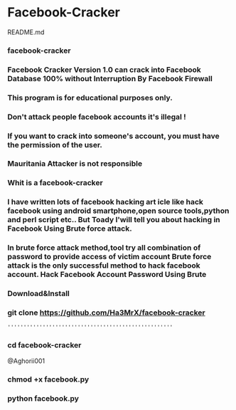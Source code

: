 # Facebook-Cracker
README.md
### facebook-cracker
### Facebook Cracker Version 1.0 can crack into Facebook Database 100% without Interruption By Facebook Firewall 
### This program is for educational purposes only.
### Don't attack people facebook accounts it's illegal ! 
### If you want to crack into someone's account, you must have the permission of the user. 
### Mauritania Attacker is not responsible
### Whit is a facebook-cracker
### I have written lots of facebook hacking art icle like hack facebook using android smartphone,open source tools,python and perl script etc.. But Toady I'will tell you about hacking in Facebook Using Brute force attack.
### In brute force attack method,tool try all combination of password to provide access of victim account Brute force attack is the only successful method to hack facebook account. Hack Facebook Account Password Using Brute
### Download&Install

### git clone https://github.com/Ha3MrX/facebook-cracker
    ''''''''''''''''''''''''''''''''''''''''''''''''''''

### cd facebook-cracker
@Aghorii001

### chmod +x facebook.py
### python facebook.py

